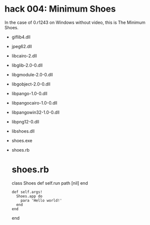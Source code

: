 hack 004: Minimum Shoes
=======================

In the case of 0.r1243 on Windows without video, this is The Minimum Shoes.

- giflib4.dll
- jpeg62.dll
- libcairo-2.dll
- libglib-2.0-0.dll
- libgmodule-2.0-0.dll
- libgobject-2.0-0.dll
- libpango-1.0-0.dll
- libpangocairo-1.0-0.dll
- libpangowin32-1.0-0.dll
- libpng12-0.dll
- libshoes.dll
- shoes.exe
- shoes.rb

	# shoes.rb
	class Shoes
	  def self.run path
	      [nil]
	  end
	
	  def self.args!
	    Shoes.app do
	      para 'Hello world!'
	    end
	  end
	end
